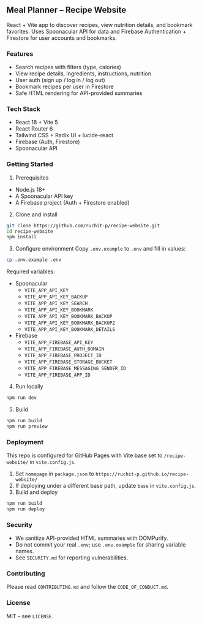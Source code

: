 ## Meal Planner – Recipe Website

React + Vite app to discover recipes, view nutrition details, and bookmark favorites. Uses Spoonacular API for data and Firebase Authentication + Firestore for user accounts and bookmarks.

### Features

- Search recipes with filters (type, calories)
- View recipe details, ingredients, instructions, nutrition
- User auth (sign up / log in / log out)
- Bookmark recipes per user in Firestore
- Safe HTML rendering for API-provided summaries

### Tech Stack

- React 18 + Vite 5
- React Router 6
- Tailwind CSS + Radix UI + lucide-react
- Firebase (Auth, Firestore)
- Spoonacular API

### Getting Started

1. Prerequisites

- Node.js 18+
- A Spoonacular API key
- A Firebase project (Auth + Firestore enabled)

2. Clone and install

```bash
git clone https://github.com/ruchit-p/recipe-website.git
cd recipe-website
npm install
```

3. Configure environment
   Copy `.env.example` to `.env` and fill in values:

```bash
cp .env.example .env
```

Required variables:

- Spoonacular
  - `VITE_APP_API_KEY`
  - `VITE_APP_API_KEY_BACKUP`
  - `VITE_APP_API_KEY_SEARCH`
  - `VITE_APP_API_KEY_BOOKMARK`
  - `VITE_APP_API_KEY_BOOKMARK_BACKUP`
  - `VITE_APP_API_KEY_BOOKMARK_BACKUP2`
  - `VITE_APP_API_KEY_BOOKMARK_DETAILS`
- Firebase
  - `VITE_APP_FIREBASE_API_KEY`
  - `VITE_APP_FIREBASE_AUTH_DOMAIN`
  - `VITE_APP_FIREBASE_PROJECT_ID`
  - `VITE_APP_FIREBASE_STORAGE_BUCKET`
  - `VITE_APP_FIREBASE_MESSAGING_SENDER_ID`
  - `VITE_APP_FIREBASE_APP_ID`

4. Run locally

```bash
npm run dev
```

5. Build

```bash
npm run build
npm run preview
```

### Deployment

This repo is configured for GitHub Pages with Vite base set to `/recipe-website/` in `vite.config.js`.

1. Set `homepage` in `package.json` to `https://ruchit-p.github.io/recipe-website/`
2. If deploying under a different base path, update `base` in `vite.config.js`.
3. Build and deploy

```bash
npm run build
npm run deploy
```

### Security

- We sanitize API-provided HTML summaries with DOMPurify.
- Do not commit your real `.env`; use `.env.example` for sharing variable names.
- See `SECURITY.md` for reporting vulnerabilities.

### Contributing

Please read `CONTRIBUTING.md` and follow the `CODE_OF_CONDUCT.md`.

### License

MIT – see `LICENSE`.
